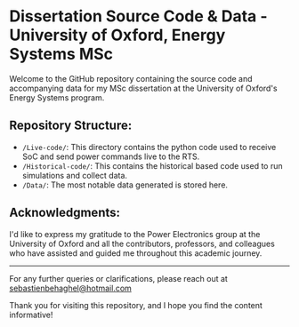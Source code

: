 # Dissertation Source Code & Data - University of Oxford, Energy Systems MSc

Welcome to the GitHub repository containing the source code and accompanying data for my MSc dissertation at the University of Oxford's Energy Systems program.

## Repository Structure:

- `/Live-code/`: This directory contains the python code used to receive SoC and send power commands live to the RTS.
- `/Historical-code/`: This contains the historical based code used to run simulations and collect data. 
- `/Data/`: The most notable data generated is stored here.

## Acknowledgments:

I'd like to express my gratitude to the Power Electronics group at the University of Oxford and all the contributors, professors, and colleagues who have assisted and guided me throughout this academic journey.

---

For any further queries or clarifications, please reach out at sebastienbehaghel@hotmail.com

Thank you for visiting this repository, and I hope you find the content informative!
